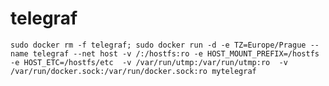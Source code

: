 # telegraf

`sudo docker rm -f telegraf; sudo docker run -d -e TZ=Europe/Prague --name telegraf --net host -v /:/hostfs:ro -e HOST_MOUNT_PREFIX=/hostfs -e HOST_ETC=/hostfs/etc  -v /var/run/utmp:/var/run/utmp:ro  -v /var/run/docker.sock:/var/run/docker.sock:ro mytelegraf`
